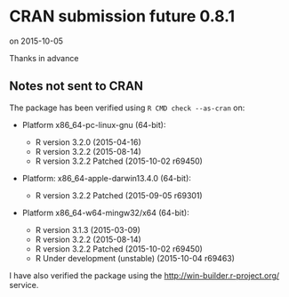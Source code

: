 # CRAN submission future 0.8.1
on 2015-10-05

Thanks in advance


## Notes not sent to CRAN
The package has been verified using `R CMD check --as-cran` on:

* Platform x86_64-pc-linux-gnu (64-bit):
  - R version 3.2.0 (2015-04-16)
  - R version 3.2.2 (2015-08-14)
  - R version 3.2.2 Patched (2015-10-02 r69450)

* Platform: x86_64-apple-darwin13.4.0 (64-bit):
  - R version 3.2.2 Patched (2015-09-05 r69301)

* Platform x86_64-w64-mingw32/x64 (64-bit):
  - R version 3.1.3 (2015-03-09)
  - R version 3.2.2 (2015-08-14)
  - R version 3.2.2 Patched (2015-10-02 r69450)
  - R Under development (unstable) (2015-10-04 r69463)
  
I have also verified the package using the http://win-builder.r-project.org/ service.
